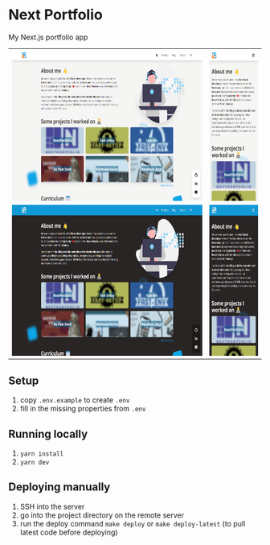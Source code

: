 # Next Portfolio
My Next.js portfolio app

<table>
<tr>
   <td>
      <img src="https://raw.githubusercontent.com/jessypouliot98/NextPortfolio/main/.github/__assets__/NextPortfolio_Desktop.png" alt="desktop view" height="300px" />
   </td>
   <td>
      <img src="https://raw.githubusercontent.com/jessypouliot98/NextPortfolio/main/.github/__assets__/NextPortfolio_Iphone.png" alt="iphone xr view" height="300px" />
   </td>
</tr>
<tr>
   <td>
      <img src="https://raw.githubusercontent.com/jessypouliot98/NextPortfolio/main/.github/__assets__/NextPortfolio_Desktop_dark.png" alt="dark mode desktop view" height="300px" />
   </td>
   <td>
      <img src="https://raw.githubusercontent.com/jessypouliot98/NextPortfolio/main/.github/__assets__/NextPortfolio_Iphone_dark.png" alt="dark mode iphone xr view" height="300px" />
   </td>
</tr>
</table>

## Setup
1. copy `.env.example` to create `.env`
2. fill in the missing properties from `.env`

## Running locally
1. `yarn install`
2. `yarn dev`

## Deploying manually
1. SSH into the server
2. go into the project directory on the remote server
3. run the deploy command `make deploy` or `make deploy-latest` (to pull latest code before deploying)

